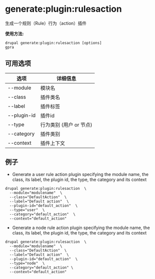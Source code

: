 # generate:plugin:rulesaction
生成一个规则（Rule）行为（action）插件

**使用方法:**
```
drupal generate:plugin:rulesaction [options]
gpra
```

## 可用选项
选项 | 详细信息
-------|-------------
--module | 模块名
--class | 插件类名
--label | 插件标签
--plugin-id | 插件id
--type | 行为类别 (用户 or 节点)
--category | 插件类别
--context | 插件上下文

## 例子
* Generate a user rule action plugin specifying the module name, the class, its label, the plugin id, the type, the category and its context
```
drupal generate:plugin:rulesaction  \
  --module="modulename"  \
  --class="DefaultAction"  \
  --label="Default action"  \
  --plugin-id="default_action"  \
  --type="user"  \
  --category="default_action"  \
  --context="default_action"
```
* Generate a node rule action plugin specifying the module name, the class, its label, the plugin id, the type, the category and its context
```
drupal generate:plugin:rulesaction  \
  --module="modulename"  \
  --class="DefaultAction"  \
  --label="Default action"  \
  --plugin-id="default_action"  \
  --type="node"  \
  --category="default_action" \
  --context="default_action"
```
